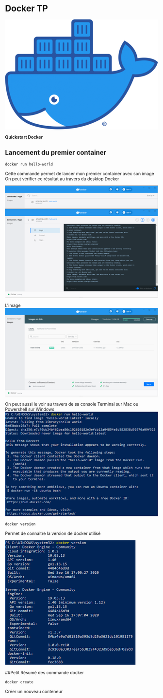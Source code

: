 # Docker TP

[![Docker](https://github.com/Srouek/Python/blob/main/Python%20Scripts/Docker/asset/Moby-logo.png)](https://www.docker.com/)

**Quickstart Docker** 

## Lancement du premier container
```sh
docker run hello-world
```
Cette commande permet de lancer mon premier container avec son image 
On peut vérifier ce résultat au travers du desktop Docker

![Containers](https://github.com/Srouek/Python/blob/main/Python%20Scripts/Docker/asset/Containers.PNG )
![Containers](https://github.com/Srouek/Python/blob/main/Python%20Scripts/Docker/asset/Containers2.PNG)

L'image
![Image](.\asset\images_docker.PNG)

On peut aussi le voir au travers de sa console Terminal sur Mac ou Powershell sur Windows
![Docker Run](https://github.com/Srouek/Python/blob/main/Python%20Scripts/Docker/asset/Docker_run_Powershell.PNG)

```sh
docker version
```
Permet de connaitre la version de docker utilisé

![Docker_version](https://github.com/Srouek/Python/blob/main/Python%20Scripts/Docker/asset/Docker_version.PNG)

##Petit Résumé des commande docker

```sh
docker create 
```
Créer un nouveau conteneur

